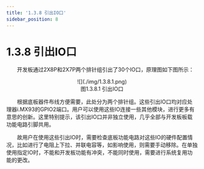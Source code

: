 ```yaml
---
title: '1.3.8 引出IO口'
sidebar_position: 8
---
```


# 1.3.8 引出IO口

&emsp;&emsp;开发板通过2X8P和2X7P两个排针组引出了30个IO口，原理图如下图所示：

<center>
![](./img/1.3.8.1.png)<br />
图1.3.8.1 引出IO口
</center>

&emsp;&emsp;根据底板器件布线方便需要，此处分为两个排针组。这些引出IO口均对应处理器i.MX93的GPIO2端口。用户可以使用这些IO连接一些其他模块，进行更多有意思的创新。这里特别提示，该引出IO口并非独立使用，几乎全部与开发板板载功能电路引脚共用。

&emsp;&emsp;故用户在使用这些引出IO时，需要检查底板功能电路对这些IO的硬件配置情况，比如进行了电阻上下拉、并联电容等，如影响使用，则需要手动移除。在单独使用指定IO时，不能和开发板功能有冲突，不能同时使用，需要进行系统复用功能的更改。

